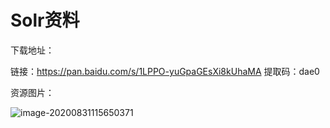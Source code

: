 # Solr资料

下载地址：

链接：https://pan.baidu.com/s/1LPPO-yuGpaGEsXi8kUhaMA 
提取码：dae0

资源图片：

![image-20200831115650371](C:\Users\shiguowei\AppData\Roaming\Typora\typora-user-images\image-20200831115650371.png)